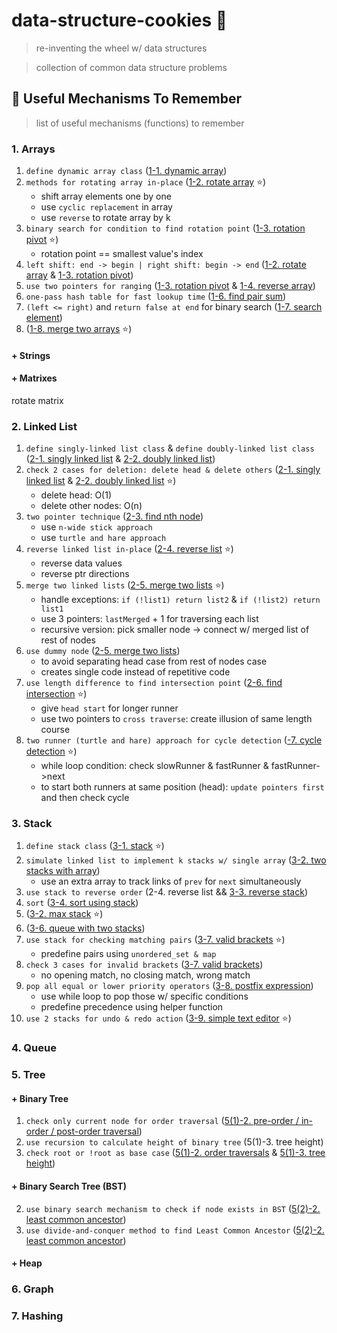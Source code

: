 # data-structure-cookies :cookie:
> re-inventing the wheel w/ data structures

> collection of common data structure problems

## :wrench: Useful Mechanisms To Remember
> list of useful mechanisms (functions) to remember

### 1. Arrays
1. `define dynamic array class` ([1-1. dynamic array](https://github.com/JiwoonKim/data-structure-cookies/blob/master/1_arrays/1_dynamic_array.cpp))
2. `methods for rotating array in-place` ([1-2. rotate array](https://github.com/JiwoonKim/data-structure-cookies/blob/master/1_arrays/2_rotate_array_right.cpp) :star:)
    - shift array elements one by one
    - use `cyclic replacement` in array
    - use `reverse` to rotate array by k
3. `binary search for condition to find rotation point` ([1-3. rotation pivot](https://github.com/JiwoonKim/data-structure-cookies/blob/master/1_arrays/3_rotation_pivot.cpp) :star:)
    - rotation point == smallest value's index
4. `left shift: end -> begin | right shift: begin -> end` ([1-2. rotate array](https://github.com/JiwoonKim/data-structure-cookies/blob/master/1_arrays/2_rotate_array_right.cpp) & [1-3. rotation pivot](https://github.com/JiwoonKim/data-structure-cookies/blob/master/1_arrays/4_reverse_array.cpp))
5. `use two pointers for ranging` ([1-3. rotation pivot](https://github.com/JiwoonKim/data-structure-cookies/blob/master/1_arrays/4_reverse_array.cpp) & [1-4. reverse array](https://github.com/JiwoonKim/data-structure-cookies/blob/master/1_arrays/4_reverse_array.cpp))
6. `one-pass hash table for fast lookup time` ([1-6. find pair sum](https://github.com/JiwoonKim/data-structure-cookies/blob/master/1_arrays/6_find_pair_sum.cpp))
7. `(left <= right)` and `return false at end` for binary search ([1-7. search element](https://github.com/JiwoonKim/data-structure-cookies/blob/master/1_arrays/7_search_element.cpp))
8. ([1-8. merge two arrays](https://github.com/JiwoonKim/data-structure-cookies/blob/master/1_arrays/8_merge_two_arrays.cpp) :star:)

#### + Strings


#### + Matrixes
rotate matrix

### 2. Linked List
1. `define singly-linked list class` & `define doubly-linked list class`  ([2-1. singly linked list](https://github.com/JiwoonKim/data-structure-cookies/blob/master/2_linked_lists/1_singly_linked_list.cpp) & [2-2. doubly linked list](https://github.com/JiwoonKim/data-structure-cookies/blob/master/2_linked_lists/2_doubly_linked_list.cpp))
2. `check 2 cases for deletion: delete head & delete others` ([2-1. singly linked list](https://github.com/JiwoonKim/data-structure-cookies/blob/master/2_linked_lists/1_singly_linked_list.cpp) & [2-2. doubly linked list](https://github.com/JiwoonKim/data-structure-cookies/blob/master/2_linked_lists/2_doubly_linked_list.cpp) :star:)
    - delete head: O(1)
    - delete other nodes: O(n)
3. `two pointer technique` ([2-3. find nth node](https://github.com/JiwoonKim/data-structure-cookies/blob/master/2_linked_lists/3_find_nth_node.cpp))
    - use `n-wide stick approach`
    - use `turtle and hare approach`
4. `reverse linked list in-place` ([2-4. reverse list](https://github.com/JiwoonKim/data-structure-cookies/blob/master/2_linked_lists/4_reverse_list.cpp) :star:)
    - reverse data values
    - reverse ptr directions
5. `merge two linked lists` ([2-5. merge two lists](https://github.com/JiwoonKim/data-structure-cookies/blob/master/2_linked_lists/5_merge_two_lists.cpp) :star:)
    - handle exceptions: `if (!list1) return list2` & `if (!list2) return list1`
    - use 3 pointers: `lastMerged` + 1 for traversing each list
    - recursive version: pick smaller node -> connect w/ merged list of rest of nodes
6. `use dummy node` ([2-5. merge two lists](https://github.com/JiwoonKim/data-structure-cookies/blob/master/2_linked_lists/5_merge_two_lists.cpp))
    - to avoid separating head case from rest of nodes case
    - creates single code instead of repetitive code
7. `use length difference to find intersection point` ([2-6. find intersection](https://github.com/JiwoonKim/data-structure-cookies/blob/master/2_linked_lists/6_find_intersection.cpp) :star:)
    - give `head start` for longer runner
    - use two pointers to `cross traverse`: create illusion of same length course
8. `two runner (turtle and hare) approach for cycle detection` ([-7. cycle detection](https://github.com/JiwoonKim/data-structure-cookies/blob/master/2_linked_lists/7_cycle_detection.cpp) :star:)
    - while loop condition: check slowRunner & fastRunner & fastRunner->next
    - to start both runners at same position (head): `update pointers first` and then check cycle 

### 3. Stack
1. `define stack class` ([3-1. stack](https://github.com/JiwoonKim/data-structure-cookies/blob/master/3_stacks/1_stack.cpp) :star:)
2. `simulate linked list to implement k stacks w/ single array` ([3-2. two stacks with array](https://github.com/JiwoonKim/data-structure-cookies/blob/master/3_stacks/2_two_stacks_with_array.cpp))
    - use an extra array to track links of `prev` for `next` simultaneously
3. `use stack to reverse order` (2-4. reverse list && [3-3. reverse stack](https://github.com/JiwoonKim/data-structure-cookies/blob/master/3_stacks/3_reverse_stack.cpp))
4. `sort` ([3-4. sort using stack](https://github.com/JiwoonKim/data-structure-cookies/blob/master/3_stacks/4_sort_using_stack.cpp))
5. ([3-2. max stack](https://github.com/JiwoonKim/data-structure-cookies/blob/master/3_stacks/5_max_stack.cpp) :star:)
6. ([3-6. queue with two stacks](https://github.com/JiwoonKim/data-structure-cookies/blob/master/3_stacks/5_max_stack.cpp))
7. `use stack for checking matching pairs` ([3-7. valid brackets](https://github.com/JiwoonKim/data-structure-cookies/blob/master/3_stacks/7_valid_brackets.cpp) :star:)
    - predefine pairs using `unordered_set & map`
8. `check 3 cases for invalid brackets` ([3-7. valid brackets](https://github.com/JiwoonKim/data-structure-cookies/blob/master/3_stacks/7_valid_brackets.cpp))
    - no opening match, no closing match, wrong match
9. `pop all equal or lower priority operators` ([3-8. postfix expression](https://github.com/JiwoonKim/data-structure-cookies/blob/master/3_stacks/8_postfix_expression.cpp))
    - use while loop to pop those w/ specific conditions
    - predefine precedence using helper function
10. `use 2 stacks for undo & redo action` ([3-9. simple text editor](https://github.com/JiwoonKim/data-structure-cookies/blob/master/3_stacks/9_simple_text_editor.cpp) :star:)

### 4. Queue

### 5. Tree

#### + Binary Tree
1. `check only current node for order traversal` ([5(1)-2. pre-order / in-order / post-order traversal](https://github.com/JiwoonKim/data-structure-cookies/blob/master/5_trees/1_binary_trees/2_order_traversals.cpp))
2. `use recursion to calculate height of binary tree` (5(1)-3. tree height)
3. `check root or !root as base case` ([5(1)-2. order traversals](https://github.com/JiwoonKim/data-structure-cookies/blob/master/5_trees/1_binary_trees/2_order_traversals.cpp) & [5(1)-3. tree height](https://github.com/JiwoonKim/data-structure-cookies/blob/master/5_trees/1_binary_trees/3_tree_height.cpp))

#### + Binary Search Tree (BST)
2. `use binary search mechanism to check if node exists in BST` ([5(2)-2. least common ancestor](https://github.com/JiwoonKim/data-structure-cookies/blob/master/5_trees/2_BST/2_least_common_ancestor.cpp))
3. `use divide-and-conquer method to find Least Common Ancestor` ([5(2)-2. least common ancestor](https://github.com/JiwoonKim/data-structure-cookies/blob/master/5_trees/2_BST/2_least_common_ancestor.cpp))

#### + Heap

### 6. Graph

### 7. Hashing


